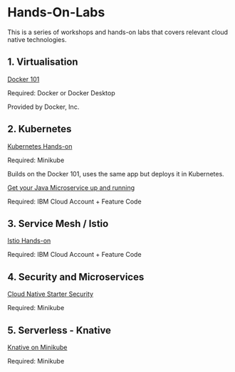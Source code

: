 # Hands-On-Labs

This is a series of workshops and hands-on labs that covers relevant cloud native technologies.

## 1. Virtualisation

[Docker 101](https://www.docker.com/101-tutorial)

Required: Docker or Docker Desktop

Provided by Docker, Inc.

## 2. Kubernetes

[Kubernetes Hands-on](https://harald-u.github.io/kubernetes-handson/)

Required: Minikube

Builds on the Docker 101, uses the same app but deploys it in Kubernetes.

[Get your Java Microservice up and running](https://harald-u.github.io/java-microservice-handson/)

Required: IBM Cloud Account + Feature Code

## 3. Service Mesh / Istio

[Istio Hands-on](https://harald-u.github.io/istio-handson/)

Required: IBM Cloud Account + Feature Code

## 4. Security and Microservices

[Cloud Native Starter Security](https://harald-u.github.io/security-and-microservices/)

Required: Minikube

## 5. Serverless - Knative

[Knative on Minikube](https://harald-u.github.io/knative-on-minikube/)

Required: Minikube
